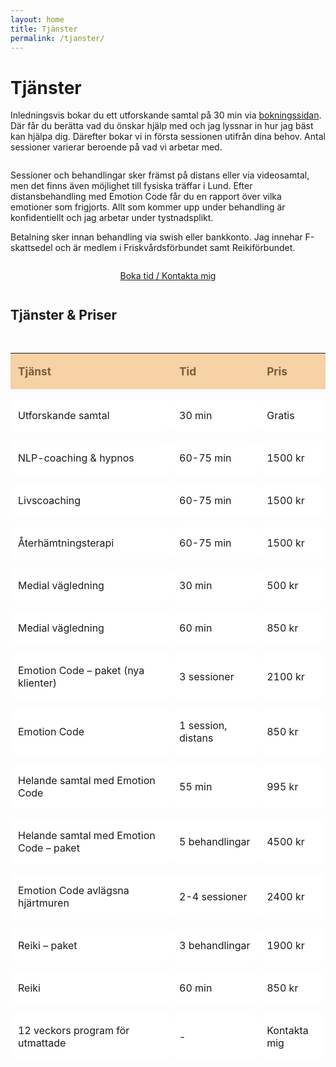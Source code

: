 ```yaml
---
layout: home
title: Tjänster
permalink: /tjanster/
---
```


# Tjänster

<p style="margin-bottom:2em;">Inledningsvis bokar du ett utforskande samtal på 30 min via <a href="{{ site.baseurl }}/bokning/" >bokningssidan</a>. Där får du berätta vad du önskar hjälp med och jag lyssnar in hur jag bäst kan hjälpa dig. Därefter bokar vi in första sessionen utifrån dina behov. Antal sessioner varierar beroende på vad vi arbetar med.</p>

<p>Sessioner och behandlingar sker främst på distans eller via videosamtal, men det finns även möjlighet till fysiska träffar i Lund. Efter distansbehandling med Emotion Code får du en rapport över vilka emotioner som frigjorts. Allt som kommer upp under behandling är konfidentiellt och jag arbetar under tystnadsplikt.</p>

<p>Betalning sker innan behandling via swish eller bankkonto. Jag innehar F-skattsedel och är medlem i Friskvårdsförbundet samt Reikiförbundet.</p>

<p style="text-align:center;margin:2em 0;">
  <a href="{{ site.baseurl }}/bokning/" class="cta">Boka tid / Kontakta mig</a>
</p>

<h2 style="margin-top:2em;">Tjänster & Priser</h2>
<table class="tjanster-table" style="width:100%;max-width:700px;margin:2em auto;border-collapse:separate;border-spacing:0 16px;">
  <thead>
    <tr style="background:#f6d2a5;color:#7c5c3e;">
      <th style="padding:18px 12px;text-align:left;font-size:1.08em;">Tjänst</th>
      <th style="padding:18px 12px;text-align:left;font-size:1.08em;">Tid</th>
      <th style="padding:18px 12px;text-align:left;font-size:1.08em;">Pris</th>
    </tr>
  </thead>
  <tbody>
  <tr><td data-label="Tjänst" style="padding:16px 12px;background:#fff;border-radius:12px;">Utforskande samtal</td><td data-label="Tid" style="padding:16px 12px;background:#fff;border-radius:12px;">30 min</td><td data-label="Pris" style="padding:16px 12px;background:#fff;border-radius:12px;">Gratis</td></tr>
  <tr><td data-label="Tjänst" style="padding:16px 12px;background:#fff;border-radius:12px;">NLP-coaching & hypnos</td><td data-label="Tid" style="padding:16px 12px;background:#fff;border-radius:12px;">60-75 min</td><td data-label="Pris" style="padding:16px 12px;background:#fff;border-radius:12px;">1500 kr</td></tr>
  <tr><td data-label="Tjänst" style="padding:16px 12px;background:#fff;border-radius:12px;">Livscoaching</td><td data-label="Tid" style="padding:16px 12px;background:#fff;border-radius:12px;">60-75 min</td><td data-label="Pris" style="padding:16px 12px;background:#fff;border-radius:12px;">1500 kr</td></tr>
  <tr><td data-label="Tjänst" style="padding:16px 12px;background:#fff;border-radius:12px;">Återhämtningsterapi</td><td data-label="Tid" style="padding:16px 12px;background:#fff;border-radius:12px;">60-75 min</td><td data-label="Pris" style="padding:16px 12px;background:#fff;border-radius:12px;">1500 kr</td></tr>
  <tr><td data-label="Tjänst" style="padding:16px 12px;background:#fff;border-radius:12px;">Medial vägledning</td><td data-label="Tid" style="padding:16px 12px;background:#fff;border-radius:12px;">30 min</td><td data-label="Pris" style="padding:16px 12px;background:#fff;border-radius:12px;">500 kr</td></tr>
  <tr><td data-label="Tjänst" style="padding:16px 12px;background:#fff;border-radius:12px;">Medial vägledning</td><td data-label="Tid" style="padding:16px 12px;background:#fff;border-radius:12px;">60 min</td><td data-label="Pris" style="padding:16px 12px;background:#fff;border-radius:12px;">850 kr</td></tr>
  <tr><td data-label="Tjänst" style="padding:16px 12px;background:#fff;border-radius:12px;">Emotion Code – paket (nya klienter)</td><td data-label="Tid" style="padding:16px 12px;background:#fff;border-radius:12px;">3 sessioner</td><td data-label="Pris" style="padding:16px 12px;background:#fff;border-radius:12px;">2100 kr</td></tr>
  <tr><td data-label="Tjänst" style="padding:16px 12px;background:#fff;border-radius:12px;">Emotion Code</td><td data-label="Tid" style="padding:16px 12px;background:#fff;border-radius:12px;">1 session, distans</td><td data-label="Pris" style="padding:16px 12px;background:#fff;border-radius:12px;">850 kr</td></tr>
  <tr><td data-label="Tjänst" style="padding:16px 12px;background:#fff;border-radius:12px;">Helande samtal med Emotion Code</td><td data-label="Tid" style="padding:16px 12px;background:#fff;border-radius:12px;">55 min</td><td data-label="Pris" style="padding:16px 12px;background:#fff;border-radius:12px;">995 kr</td></tr>
  <tr><td data-label="Tjänst" style="padding:16px 12px;background:#fff;border-radius:12px;">Helande samtal med Emotion Code – paket</td><td data-label="Tid" style="padding:16px 12px;background:#fff;border-radius:12px;">5 behandlingar</td><td data-label="Pris" style="padding:16px 12px;background:#fff;border-radius:12px;">4500 kr</td></tr>
  <tr><td data-label="Tjänst" style="padding:16px 12px;background:#fff;border-radius:12px;">Emotion Code avlägsna hjärtmuren</td><td data-label="Tid" style="padding:16px 12px;background:#fff;border-radius:12px;">2-4 sessioner</td><td data-label="Pris" style="padding:16px 12px;background:#fff;border-radius:12px;">2400 kr</td></tr>
  <tr><td data-label="Tjänst" style="padding:16px 12px;background:#fff;border-radius:12px;">Reiki – paket</td><td data-label="Tid" style="padding:16px 12px;background:#fff;border-radius:12px;">3 behandlingar</td><td data-label="Pris" style="padding:16px 12px;background:#fff;border-radius:12px;">1900 kr</td></tr>
  <tr><td data-label="Tjänst" style="padding:16px 12px;background:#fff;border-radius:12px;">Reiki</td><td data-label="Tid" style="padding:16px 12px;background:#fff;border-radius:12px;">60 min</td><td data-label="Pris" style="padding:16px 12px;background:#fff;border-radius:12px;">850 kr</td></tr>
  <tr><td data-label="Tjänst" style="padding:16px 12px;background:#fff;border-radius:12px;">12 veckors program för utmattade</td><td data-label="Tid" style="padding:16px 12px;background:#fff;border-radius:12px;">-</td><td data-label="Pris" style="padding:16px 12px;background:#fff;border-radius:12px;">Kontakta mig</td></tr>
  </tbody>
</table>
